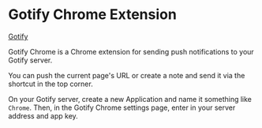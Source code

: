 Gotify Chrome Extension
===========

[Gotify](https://gotify.net)

Gotify Chrome is a Chrome extension for sending push notifications to your Gotify server.

You can push the current page's URL or create a note and send it via the shortcut in the top corner.

On your Gotify server, create a new Application and name it something like `Chrome`. Then, in the Gotify Chrome settings page, enter in your server address and app key.
